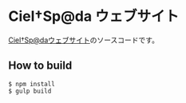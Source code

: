 # Ciel†Sp@da ウェブサイト

[Ciel†Sp@daウェブサイト](https://cielspada.net/)のソースコードです。

## How to build

```
$ npm install
$ gulp build
```